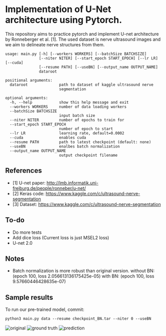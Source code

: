 # Implementation of U-Net architecture using Pytorch.

This repository aims to practice pytorch and implement U-net architecture by Ronneberger et al. [1].
The used dataset is nerve ultrasound images and we aim to delineate nerve structures from them.

```
usage: main.py [-h] [--workers WORKERS] [--batchSize BATCHSIZE]
               [--niter NITER] [--start_epoch START_EPOCH] [--lr LR] [--cuda]
               [--resume PATH] [--useBN] [--output_name OUTPUT_NAME]
               dataroot

positional arguments:
  dataroot              path to dataset of kaggle ultrasound nerve
                        segmentation

optional arguments:
  -h, --help            show this help message and exit
  --workers WORKERS     number of data loading workers
  --batchSize BATCHSIZE
                        input batch size
  --niter NITER         number of epochs to train for
  --start_epoch START_EPOCH
                        number of epoch to start
  --lr LR               learning rate, default=0.0002
  --cuda                enables cuda
  --resume PATH         path to latest checkpoint (default: none)
  --useBN               enalbes batch normalization
  --output_name OUTPUT_NAME
                        output checkpoint filename
```

## References

- [1] U-net paper: http://lmb.informatik.uni-freiburg.de/people/ronneber/u-net/
- [2] Keras code: https://www.kaggle.com/c/ultrasound-nerve-segmentation
- [3] Dataset: https://www.kaggle.com/c/ultrasound-nerve-segmentation

## To-do

- Do more tests
- Add dice loss (Current loss is just MSEL2 loss)
- U-net 2.0

## Notes

- Batch normalization is more robust than original version.
without BN: (epoch 100, loss 2.056613136175425e-05)
with BN: (epoch 100, loss 9.57660446428635e-07)

## Sample results

To run our pre-trained model, commit:

```python3 main.py data --resume checkpoint_BN.tar --niter 0 --useBN```

![original](assets/ori_5.png)
![ground truth](assets/gt_5.png)
![prediction](assets/pred_5.png)